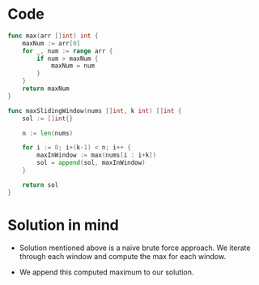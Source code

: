 Code
====

```go
func max(arr []int) int {
	maxNum := arr[0]
	for _, num := range arr {
		if num > maxNum {
			maxNum = num
		}
	}
	return maxNum
}

func maxSlidingWindow(nums []int, k int) []int {
	sol := []int{}

	n := len(nums)

	for i := 0; i+(k-1) < n; i++ {
		maxInWindow := max(nums[i : i+k])
		sol = append(sol, maxInWindow)
	}

	return sol
}
```

Solution in mind
================

-	Solution mentioned above is a naive brute force approach. We iterate through each window and compute the max for each window.

-	We append this computed maximum to our solution.
